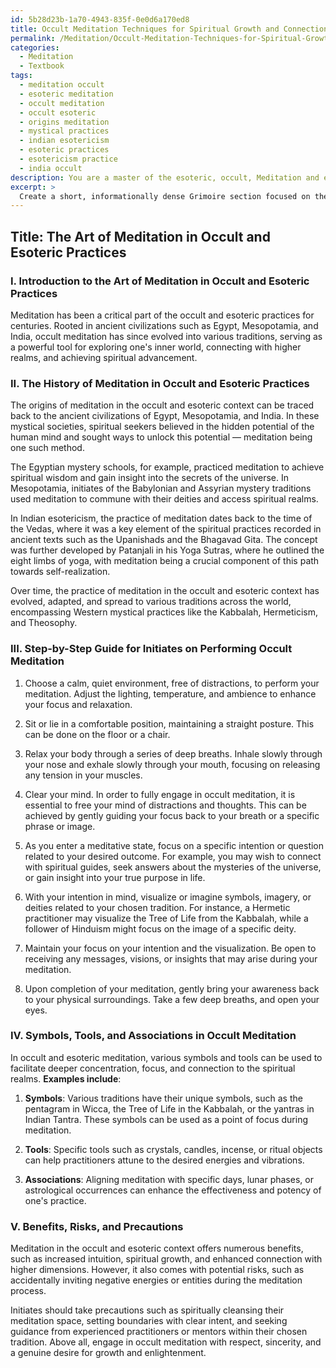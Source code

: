 ```yaml
---
id: 5b28d23b-1a70-4943-835f-0e0d6a170ed8
title: Occult Meditation Techniques for Spiritual Growth and Connection
permalink: /Meditation/Occult-Meditation-Techniques-for-Spiritual-Growth-and-Connection/
categories:
  - Meditation
  - Textbook
tags:
  - meditation occult
  - esoteric meditation
  - occult meditation
  - occult esoteric
  - origins meditation
  - mystical practices
  - indian esotericism
  - esoteric practices
  - esotericism practice
  - india occult
description: You are a master of the esoteric, occult, Meditation and education, you have written many textbooks on the subject in ways that provide students with rich and deep understanding of the subject. You are being asked to write textbook-like sections on a topic and you do it with full context, explainability, and reliability in accuracy to the true facts of the topic at hand, in a textbook style that a student would easily be able to learn from, in a rich, engaging, and contextual way. Always include relevant context (such as formulas and history), related concepts, and in a way that someone can gain deep insights from.
excerpt: > 
  Create a short, informationally dense Grimoire section focused on the art of Meditation within the context of the occult and esoteric practices. Discuss the history and purpose of Meditation in this domain, provide a step-by-step guide for initiates on how to perform occult meditation, and explain any peculiar symbols or tools typically associated with it. Additionally, include a brief section on the potential benefits and risks of engaging in occult meditation and the precautions that initiates should take.
---
```


## Title: The Art of Meditation in Occult and Esoteric Practices

### I. Introduction to the Art of Meditation in Occult and Esoteric Practices

Meditation has been a critical part of the occult and esoteric practices for centuries. Rooted in ancient civilizations such as Egypt, Mesopotamia, and India, occult meditation has since evolved into various traditions, serving as a powerful tool for exploring one's inner world, connecting with higher realms, and achieving spiritual advancement.

### II. The History of Meditation in Occult and Esoteric Practices

The origins of meditation in the occult and esoteric context can be traced back to the ancient civilizations of Egypt, Mesopotamia, and India. In these mystical societies, spiritual seekers believed in the hidden potential of the human mind and sought ways to unlock this potential — meditation being one such method.

The Egyptian mystery schools, for example, practiced meditation to achieve spiritual wisdom and gain insight into the secrets of the universe. In Mesopotamia, initiates of the Babylonian and Assyrian mystery traditions used meditation to commune with their deities and access spiritual realms.

In Indian esotericism, the practice of meditation dates back to the time of the Vedas, where it was a key element of the spiritual practices recorded in ancient texts such as the Upanishads and the Bhagavad Gita. The concept was further developed by Patanjali in his Yoga Sutras, where he outlined the eight limbs of yoga, with meditation being a crucial component of this path towards self-realization.

Over time, the practice of meditation in the occult and esoteric context has evolved, adapted, and spread to various traditions across the world, encompassing Western mystical practices like the Kabbalah, Hermeticism, and Theosophy.

### III. Step-by-Step Guide for Initiates on Performing Occult Meditation

1. Choose a calm, quiet environment, free of distractions, to perform your meditation. Adjust the lighting, temperature, and ambience to enhance your focus and relaxation.

2. Sit or lie in a comfortable position, maintaining a straight posture. This can be done on the floor or a chair.

3. Relax your body through a series of deep breaths. Inhale slowly through your nose and exhale slowly through your mouth, focusing on releasing any tension in your muscles.

4. Clear your mind. In order to fully engage in occult meditation, it is essential to free your mind of distractions and thoughts. This can be achieved by gently guiding your focus back to your breath or a specific phrase or image.

5. As you enter a meditative state, focus on a specific intention or question related to your desired outcome. For example, you may wish to connect with spiritual guides, seek answers about the mysteries of the universe, or gain insight into your true purpose in life.

6. With your intention in mind, visualize or imagine symbols, imagery, or deities related to your chosen tradition. For instance, a Hermetic practitioner may visualize the Tree of Life from the Kabbalah, while a follower of Hinduism might focus on the image of a specific deity.

7. Maintain your focus on your intention and the visualization. Be open to receiving any messages, visions, or insights that may arise during your meditation.

8. Upon completion of your meditation, gently bring your awareness back to your physical surroundings. Take a few deep breaths, and open your eyes.

### IV. Symbols, Tools, and Associations in Occult Meditation

In occult and esoteric meditation, various symbols and tools can be used to facilitate deeper concentration, focus, and connection to the spiritual realms. **Examples include**:

1. **Symbols**: Various traditions have their unique symbols, such as the pentagram in Wicca, the Tree of Life in the Kabbalah, or the yantras in Indian Tantra. These symbols can be used as a point of focus during meditation.

2. **Tools**: Specific tools such as crystals, candles, incense, or ritual objects can help practitioners attune to the desired energies and vibrations.

3. **Associations**: Aligning meditation with specific days, lunar phases, or astrological occurrences can enhance the effectiveness and potency of one's practice.

### V. Benefits, Risks, and Precautions

Meditation in the occult and esoteric context offers numerous benefits, such as increased intuition, spiritual growth, and enhanced connection with higher dimensions. However, it also comes with potential risks, such as accidentally inviting negative energies or entities during the meditation process.

Initiates should take precautions such as spiritually cleansing their meditation space, setting boundaries with clear intent, and seeking guidance from experienced practitioners or mentors within their chosen tradition. Above all, engage in occult meditation with respect, sincerity, and a genuine desire for growth and enlightenment.
